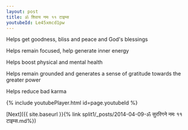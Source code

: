 ```yaml
---
layout: post
title: ॐ शिवाय नमः ११ टाइम्स
youtubeId: Le45xmcd1pw
---
```

 
 
Helps get goodness, bliss and peace and God's blessings
 
Helps remain focused, help generate inner energy 
 
Helps boost physical and mental health 
 
Helps remain grounded and generates a sense of gratitude towards the greater power 
 
Helps reduce bad karma
 
 
 
 


{% include youtubePlayer.html id=page.youtubeId %}
 
[Next]({{ site.baseurl }}{% link  split1/_posts/2014-04-09-ॐ सुररिगने नमः ११ टाइम्स.md%})
 
